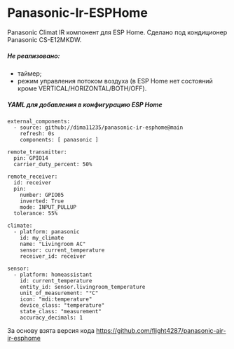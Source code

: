 # Panasonic-Ir-ESPHome

Panasonic Climat IR компонент для ESP Home.
Сделано под кондиционер Panasonic CS-E12MKDW.

##### Не реализовано:
- таймер;
- режим управления потоком воздуха (в ESP Home нет состояний кроме VERTICAL/HORIZONTAL/BOTH/OFF).

##### YAML для добавления в конфигурацию ESP Home
```
external_components:
  - source: github://dima11235/panasonic-ir-esphome@main
    refresh: 0s
    components: [ panasonic ]

remote_transmitter:
  pin: GPIO14
  carrier_duty_percent: 50%
  
remote_receiver:
  id: receiver
  pin:
    number: GPIO05
    inverted: True
    mode: INPUT_PULLUP
  tolerance: 55%
  
climate:
  - platform: panasonic
    id: my_climate
    name: "Livingroom AC"
    sensor: current_temperature
    receiver_id: receiver

sensor:
  - platform: homeassistant
    id: current_temperature
    entity_id: sensor.livingroom_temperature
    unit_of_measurement: "°C"
    icon: "mdi:temperature"
    device_class: "temperature"
    state_class: "measurement"
    accuracy_decimals: 1

```


За основу взята версия кода https://github.com/flight4287/panasonic-air-ir-esphome

